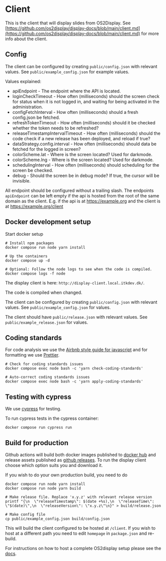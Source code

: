 # Client

This is the client that will display slides from OS2Display.
See [https://github.com/os2display/display-docs/blob/main/client.md](https://github.com/os2display/display-docs/blob/main/client.md) for more info about the client.

## Config
The client can be configured by creating `public/config.json` with relevant values.
See `public/example_config.json` for example values.

Values explained:

* apiEndpoint - The endpoint where the API is located.
* loginCheckTimeout - How often (milliseconds) should the screen check for
status when it is not logged in, and waiting for being activated in the
administration.
* configFetchInterval - How often (milliseconds) should a fresh
config.json be fetched.
* refreshTokenTimeout - How often (milliseconds) should it be checked
whether the token needs to be refreshed?
* releaseTimestampIntervalTimeout - How often (milliseconds) should the
code check if a new release has been deployed, and reload if true?
* dataStrategy.config.interval - How often (milliseconds) should data be fetched
for the logged in screen?
* colorScheme.lat - Where is the screen located? Used for darkmode.
* colorScheme.lng - Where is the screen located? Used for darkmode.
* schedulingInterval - How often (milliseconds) should scheduling for the
screen be checked.
* debug - Should the screen be in debug mode? If true, the cursor will be
invisible.

All endpoint should be configured without a trailing slash. The endpoints `apiEndpoint` can be
left empty if the api is hosted from the root of the same domain as the client. E.g. if the api is at https://example.org and the client is at
https://example.org/client

## Docker development setup

Start docker setup

```
# Install npm packages
docker compose run node yarn install

# Up the containers
docker compose up -d

# Optional: Follow the node logs to see when the code is compiled.
docker compose logs -f node
```

The display client is here: `http://display-client.local.itkdev.dk/`.

The code is compiled when changed.

The client can be configured by creating `public/config.json` with relevant values.
See `public/example_config.json` for values.

The client should have `public/release.json` with relevant values.
See `public/example_release.json` for values.

## Coding standards

For code analysis we use the [Airbnb style guide for javascript](https://github.com/airbnb/javascript) and for formatting we use [Prettier](https://github.com/prettier/prettier).

```
# Check for coding standards issues
docker compose exec node bash -c 'yarn check-coding-standards'

# Auto-correct coding standards issues
docker compose exec node bash -c 'yarn apply-coding-standards'
```

## Testing with cypress

We use [cypress](https://www.cypress.io/) for testing.

To run cypress tests in the cypress container:

```
docker compose run cypress run
```

## Build for production

Github actions will build both docker images published to [docker hub](https://hub.docker.com/repository/docker/os2display/display-client/general) and release assets published as [github releases](https://github.com/os2display/display-client/releases). To run the display client choose which option suits you and download it.

If you wish to do your own production build, you need to do
```shell
docker compose run node yarn install
docker compose run node yarn build

# Make release file. Replace 'x.y.z' with relevant release version
printf "{\n  \"releaseTimestamp\": $(date +%s),\n  \"releaseTime\": \"$(date)\",\n  \"releaseVersion\": \"x.y.z\"\n}" > build/release.json

# Make config file
cp public/example_config.json build/config.json
```

This will build the client configured to be hosted at `/client`. If you wish to host at a different path
you need to edit `homepage` in `package.json` and re-build.

For instructions on how to host a complete OS2display setup please see the [docs](https://os2display.github.io/display-docs/).
